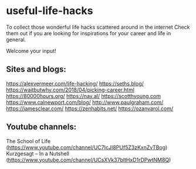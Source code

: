 # useful-life-hacks
To collect those wonderful life hacks scattered around in the internet
Check them out if you are looking for inspirations for your career and life in general. 

Welcome your input!

## Sites and blogs: 

https://alexvermeer.com/life-hacking/
https://seths.blog/
https://waitbutwhy.com/2018/04/picking-career.html
https://80000hours.org/
https://nav.al/
https://scotthyoung.com
https://www.calnewport.com/blog/
http://www.paulgraham.com/
https://jamesclear.com/
https://zenhabits.net/
https://ozanvarol.com/

## Youtube channels: 
The School of Life (https://www.youtube.com/channel/UC7IcJI8PUf5Z3zKxnZvTBog)
Kurzgesagt – In a Nutshell (https://www.youtube.com/channel/UCsXVk37bltHxD1rDPwtNM8Q)
